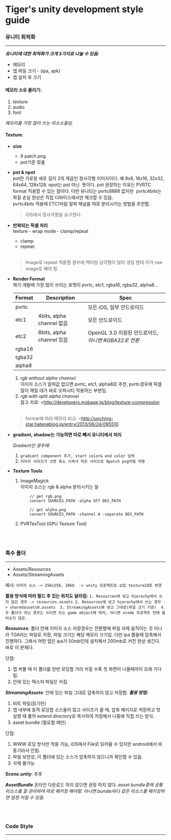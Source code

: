 # Tiger's unity development style guide

### 유니티 최적화
***

__*유니티에 대한 최적화가 크게 3가지로 나눌 수 있음:*__
*	메모리 
*	앱 파일 크기 - (ipa, apk)
*	앱 설치 후 크기 

#### 메모리 소유 줄리기:
1. texture
2. audio
3. font

_메모리를 가장 많이 쓰는 리소소들임._



#### Texture:
* **size** </br>
	*	9 patch png
	*	pot기준 맞춤
* **pot & npot** </br>
	pot란 가로랑 세로 길이 2의 제곱인 정사각형 이미지이다. 예 8x8, 16x16, 32x32, 64x64, 128x128. npot는 pot 아닌  뜻이다. pot 권장하는 이유는 PVRTC format 적용할 수 있는 점이다. 다만 유니티는 pvrtc8888 없지만  pvrtc4bits는 화질 손실 현상은 직접 디바이스에서만 체크할 수 있음. </br>
	pvrtc4bits 적용때 ETC1처럼 알파 채널을 따로 분리시키는 방법을 추천함.</br>
	>iOS에서 정사각형을 요구한다.

* **반복되는 픽셀 처리** </br>
 	texture - wrap mode - clamp/repeat
 	*	clamp:
	*	repeat:
 	</br>
 
	>Image로 repeat 적용할 경우에 백터랑 삼각형이 많이 생길 텐데 이거 raw image로 해야 함.

* **Render Format** </br>
	제가 개발때 가장 많이 쓰이는 포멧이 pvrtc, etc1, rgba16, rgba32, alpha8...
	
	Format | Description | Spec
	--------- | --------- | ---------
	pvrtc||모든 iOS, 일부 안드로이드
	etc1|4bits, alpha channel 없음|모든 안드로이드
	etc2|8bits, alpha channel 있음|OpenGL 3.0 지원된 안드로이드, _아니면 RGBA32로 전환_  
	rgba16||
	tgba32||
	alpha8||
 
	1. *rgb without alpha channel*</br>
	이미지 소스가 알파값 없으면 pvrtc, etc1, alpha8로 추천, pvrtc경우에 픽셀 많이 깨질 데가 바로 오퍼시티 적용하는 부분임.
	2. *rgb with split alpha channel*</br>
	참고 자료: &lt;http://developers.mobage.jp/blog/texture-compression
	</br>
	
	>format에 따라 메모리 비교: &lt;http://unching-star.hatenablog.jp/entry/2013/06/24/095510

* **gradient, shadow는 가능하면 따로 빼서 유니티에서 처리**

	_Gradient인 경우에:_
	1.	`gradient component 추가, start color& end color 입력`
	2.	`이미지 사이즈가 크면 축소 시켜서 작은 사이즈로 9patch png처럼 적용`

* **Texture Tools**
	1. ImageMagick</br>
		이미지 소스는 rgb & alpha 분리시키는 일
		```
			// get rgb.png
			convert SOURCES_PATH -alpha Off DES_PATH
			
			// get alpha.png
			convert SOURCES_PATH -channel A -separate DES_PATH
		``` 
	2. PVRTexTool (GPU Texture Tool)
		

</br>
</br>

### 특수 폴더
---
* Assets/Resources 
* Assets/StreamingAssets 

예시: 
`이미지 소스 -> 256x256, 20kb 
-> unity 프로젝트로 삽입 texture2d로 변경`

**활용 방식에 따라 필드 후 있는 위치도 달라짐:**
`1. Resources에 넣고 hierachy에서 쓰지 않은 경우 -> resources.assets
2. Resources에 넣고 hierachy에서 쓰는 경우 -> sharedassets0.assets 
3. StreamingAssets에 넣고 그대로(파일 크기 기준) 
4. 두 폴더가 아닌 경우는 쓰이면 쓰는 game object에 따라, 아니면 xcode 프로젝트 안에 들어오지 않은.`

__*Resources*__:
폴더 안에 이미지 소스 저장경우는 전환할때 파일 자체 움직이는 것 아니라 TGA라는 파일로 저장, 파일 크기는 해당 메모리 크기임.
다만 ipa 뽑을때 압축해서 진행하다. 그래서 어떤 앱은 ipa가 50mb인데 설치해서 200mb로 커진 현상 생긴다. 바로 이 문제다.  

단점:
1. 앱 켜볼 때 이 폴더를 한번 로딩할 거라 커질 수록 첫 화면이 나올때까지 오래 기다림.
2. 안에 있는 텍스처 파일은 커짐.

__*StreamingAssets*__:
안에 있는 파일 그대로 압축하지 않고 저장함.
***활용 방법:***
1. 비트 파일(읽기만)
2. 앱 내부에 동적 로딩할 소스들이 많고 사이즈가 클 때, 압축 패키지로 저장하고 첫 실행 때 풀어 extend directory로 복사하여 저장해서 나중에 직접 쓰는 방식.
3. asset bundle (필요할 때만)

단점: 
1. WWW 로딩 방식만 적용 가능, iOS에서 File로 읽어올 수 있지만 android에서 비동기라서 안됨.
2. 파일 보안성, 이 폴더에 있는 소스가 압축하지 않으니까 확인할 수 있음.
3. 삭제 불가능


__*Scene.untiy*__: 
추후 

__*AssetBundle*__ 
온라인 다운로드 하지 않으면 권장 하지 않다.
_asset bundle중에 공통 리소스를 잘 관리하여 따로 패키징 해야함. 아니면 bundle마다 같은 리소스를 패키징하면 엄청 커질 수 있음._

</br>
</br>

### Code Style
---

</br>
</br>




